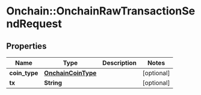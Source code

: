 # Onchain::OnchainRawTransactionSendRequest

## Properties
Name | Type | Description | Notes
------------ | ------------- | ------------- | -------------
**coin_type** | [**OnchainCoinType**](OnchainCoinType.md) |  | [optional] 
**tx** | **String** |  | [optional] 


